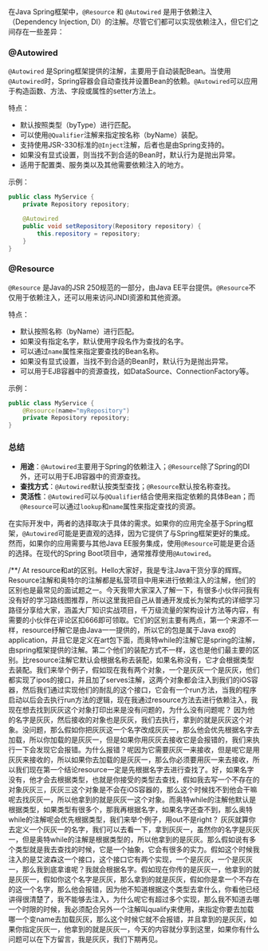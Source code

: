 在Java Spring框架中，`@Resource` 和 `@Autowired` 是用于依赖注入（Dependency Injection, DI）的注解。尽管它们都可以实现依赖注入，但它们之间存在一些差异：

### @Autowired

`@Autowired` 是Spring框架提供的注解，主要用于自动装配Bean。当使用`@Autowired`时，Spring容器会自动查找并设置Bean的依赖。`@Autowired`可以应用于构造函数、方法、字段或属性的setter方法上。

特点：
- 默认按照类型（byType）进行匹配。
- 可以使用`@Qualifier`注解来指定按名称（byName）装配。
- 支持使用JSR-330标准的`@Inject`注解，后者也是由Spring支持的。
- 如果没有显式设置，则当找不到合适的Bean时，默认行为是抛出异常。
- 适用于配置类、服务类以及其他需要依赖注入的地方。

示例：
```java
public class MyService {
    private Repository repository;

    @Autowired
    public void setRepository(Repository repository) {
        this.repository = repository;
    }
}
```

### @Resource

`@Resource` 是Java的JSR 250规范的一部分，由Java EE平台提供。`@Resource`不仅用于依赖注入，还可以用来访问JNDI资源和其他资源。

特点：
- 默认按照名称（byName）进行匹配。
- 如果没有指定名字，默认使用字段名作为查找的名字。
- 可以通过`name`属性来指定要查找的Bean名称。
- 如果没有显式设置，当找不到合适的Bean时，默认行为是抛出异常。
- 可以用于EJB容器中的资源查找，如DataSource、ConnectionFactory等。

示例：
```java
public class MyService {
    @Resource(name="myRepository")
    private Repository repository;
}
```

### 总结

- **用途**：`@Autowired`主要用于Spring的依赖注入；`@Resource`除了Spring的DI外，还可以用于EJB容器中的资源查找。
- **查找方式**：`@Autowired`默认按类型查找；`@Resource`默认按名称查找。
- **灵活性**：`@Autowired`可以与`@Qualifier`结合使用来指定依赖的具体Bean；而`@Resource`可以通过`lookup`和`name`属性来指定查找的资源。

在实际开发中，两者的选择取决于具体的需求。如果你的应用完全基于Spring框架，`@Autowired`可能是更直观的选择，因为它提供了与Spring框架更好的集成。然而，如果你的应用需要与其他Java EE服务集成，使用`@Resource`可能是更合适的选择。在现代的Spring Boot项目中，通常推荐使用`@Autowired`。

/**/
At resource和at的区别。Hello大家好，我是专注Java干货分享的辉辉。Resource注解和奥特尔的注解都是私营项目中用来进行依赖注入的注解，他们的区别也是最常见的面试题之一。今天我带大家深入了解一下，有很多小伙伴问我有没有好的学习路线图推荐，所以这里我把自己从普通开发成长为架构式的详细学习路径分享给大家，涵盖大厂知识实战项目，千万级流量的架构设计方法等内容，有需要的小伙伴在评论区扣666即可领取。它们的区别主要有两点，第一个来源不一样，resource纾解它是由Java一一提供的，所以它的包是属于Java exo的application，并且它是定义在art包下面，而奥特while的注解它是spring的注解，由spring框架提供的注解。第二个他们的装配方式不一样，这也是他们最主要的区别。比resource注解它默认会根据名称去装配，如果名称没有，它才会根据类型去装配。我们来举个例子，假如现在我有两个对象，一个是灰灰一个是灰灰，他们都实现了ipos的接口，并且加了serves注解，这两个对象都会注入到我们的iOS容器，然后我们通过实现他们的耐乱的这个接口，它会有一个run方法，当我的程序启动以后会去执行run方法的逻辑，现在我通过resource方法去进行依赖注入，我现在想去找到灰灰这个对象打印出来是没有问题的，为什么没有问题呢？
	因为他的名字是灰灰，然后接收的对象也是灰灰，我们去执行，拿到的就是灰灰这个对象。没问题，那么假如你把灰灰这一个名字改成灰灰一，那么他会优先根据名字去加载，所以你加载的是灰灰一，但是如果你用灰灰去接收它是会报错的，我们来执行一下会发现它会报错。为什么报错？呢因为它需要灰灰一来接收，但是呢它是用灰灰来接收的，所以如果你去加载的是灰灰一，那么你必须要用灰一来去接收，所以我们现在第一个结论resource一定是先根据名字去进行查找了。好，如果名字没有，他才会去根据类型，也就是你接受的类型去查找，假如我去写一个不存在的对象灰灰三，灰灰三这个对象是不会在iOS容器的，那么这个时候找不到他会干嘛呢去找灰灰一，所以他拿到的就是灰灰一这个对象。而奥特while的注解他默认是根据类型，如果类型有很多个，那我再根据名字，如果名字还查不到，那么奥特while的注解呢会优先根据类型，我们来举个例子，用out不是right？
	灰灰就算你去定义一个灰灰一的名字，我们可以去看一下，拿到灰灰一，虽然你的名字是灰灰一，但是奥特while的注解是根据类型的，所以他拿到的是灰灰。那么假如说有多个类型就是我去查找的时候，它是一个抽象，它会有很多的实力。假如这个时候我注入的是艾波森这一个接口，这个接口它有两个实现，一个是灰灰，一个是灰灰一，那么我到底拿谁呢？我就会根据名字。假如现在你传的是灰灰一，他拿到的就是灰灰一，假如你这个名字是灰灰，那么拿到的就是灰灰，假如你是拿一个不存在的这一个名字，那么他会报错，因为他不知道根据这个类型去拿什么，你看他已经讲得很清楚了，我不能够去注入，为什么呢它有超过多个实现，那么我不知道去哪一个时限的时候，我必须配合另外一个注解叫qualify来使用，来指定你要去加载哪一个变name去加载灰灰，那么这个时候它就不会报错，并且拿到的是灰灰，如果你指定灰灰一，他拿到的就是灰灰一，今天的内容就分享到这里，如果你有什么问题可以在下方留言，我是灰灰，我们下期再见。